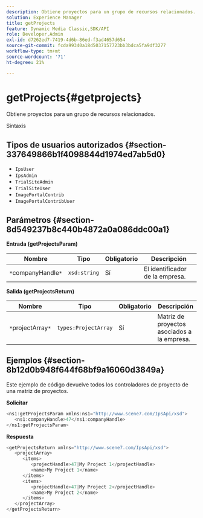 ```yaml
---
description: Obtiene proyectos para un grupo de recursos relacionados.
solution: Experience Manager
title: getProjects
feature: Dynamic Media Classic,SDK/API
role: Developer,Admin
exl-id: d7262ed7-7419-4d6b-86ed-f3ad4657d654
source-git-commit: fcda99340a18d5037157723bb3bdca5fa9df3277
workflow-type: tm+mt
source-wordcount: '71'
ht-degree: 21%

---
```


# getProjects{#getprojects}

Obtiene proyectos para un grupo de recursos relacionados.

Sintaxis

## Tipos de usuarios autorizados {#section-337649866b1f4098844d1974ed7ab5d0}

* `IpsUser`
* `IpsAdmin`
* `TrialSiteAdmin`
* `TrialSiteUser`
* `ImagePortalContrib`
* `ImagePortalContribUser`

## Parámetros {#section-8d549237b8c440b4872a0a086ddc00a1}

**Entrada (getProjectsParam)**

| Nombre | Tipo | Obligatorio | Descripción |
|---|---|---|---|
| `*`companyHandle`*` | `xsd:string` | Sí | El identificador de la empresa. |

**Salida (getProjectsReturn)**

| Nombre | Tipo | Obligatorio | Descripción |
|---|---|---|---|
| `*`projectArray`*` | `types:ProjectArray` | Sí | Matriz de proyectos asociados a la empresa. |

## Ejemplos {#section-8b12d0b948f644f68bf9a16060d3849a}

Este ejemplo de código devuelve todos los controladores de proyecto de una matriz de proyectos.

**Solicitar**

```java
<ns1:getProjectsParam xmlns:ns1="http://www.scene7.com/IpsApi/xsd">
   <ns1:companyHandle>47</ns1:companyHandle>
</ns1:getProjectsParam>
```

**Respuesta**

```java
<getProjectsReturn xmlns="http://www.scene7.com/IpsApi/xsd">
   <projectArray>
      <items>
         <projectHandle>47|My Project 1</projectHandle>
         <name>My Project 1</name>
      </items>
      <items>
         <projectHandle>47|My Project 2</projectHandle>
         <name>My Project 2</name>
      </items>
   </projectArray>
</getProjectsReturn>
```
